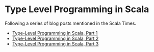 # Type Level Programming in Scala

Following a series of blog posts mentioned in the Scala Times.

* [Type-Level Programming in Scala, Part 1](https://rockthejvm.com/blog/215780/type-level-programming-1)
* [Type-Level Programming in Scala, Part 2](https://rockthejvm.com/blog/216390/type-level-programming-2)
* [Type-Level Programming in Scala, Part 3](https://rockthejvm.com/blog/216771/type-level-programming-3)
